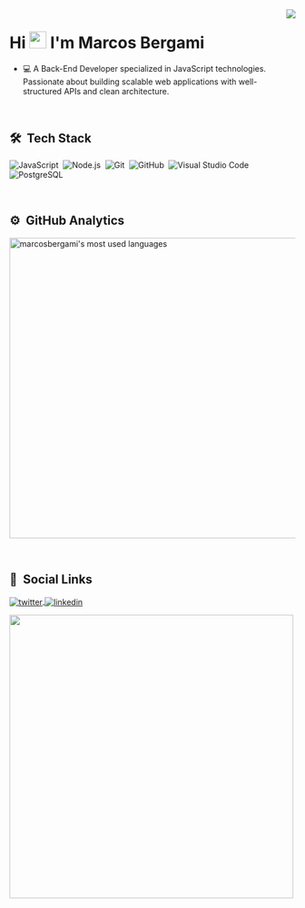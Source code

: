 <img align="right" src="https://github.com/marcosbergami/images-in-readme/blob/main/memoji.png?raw=true"/>
<h1 align="left">Hi <img src="https://raw.githubusercontent.com/kaueMarques/kaueMarques/master/hi.gif" width="30px"> I'm Marcos Bergami</h1>

- 💻 A Back-End Developer specialized in JavaScript technologies. Passionate about building scalable web applications with well-structured APIs and clean architecture.

<br>

## 🛠 &nbsp;Tech Stack

![JavaScript](https://img.shields.io/badge/-JavaScript-05122A?style=flat&logo=javascript)&nbsp;
![Node.js](https://img.shields.io/badge/-Node.js-05122A?style=flat&logo=node.js)&nbsp;
![Git](https://img.shields.io/badge/-Git-05122A?style=flat&logo=git)&nbsp;
![GitHub](https://img.shields.io/badge/-GitHub-05122A?style=flat&logo=github)&nbsp;
![Visual Studio Code](https://img.shields.io/badge/-Visual%20Studio%20Code-05122A?style=flat&logo=visual-studio-code&logoColor=007ACC)&nbsp;
![PostgreSQL](https://img.shields.io/badge/-PostgreSQL-05122A?style=flat&logo=postgresql)&nbsp;

<br>

## ⚙️ &nbsp;GitHub Analytics

<p align="left">
<img width="530em" src="https://github-readme-stats.vercel.app/api/top-langs/?username=marcosbergami&layout=compact&theme=nightowl" alt="marcosbergami's most used languages"/>
</p>

<br>

## 📱 &nbsp;Social Links

<p align="left">
<a href="https://twitter.com/bergami_marcos" target="_blank">
  <img align="center" src="https://img.shields.io/badge/-bergami__marcos-05122A?style=flat&logo=twitter" alt="twitter"/>  
</a>
<a href="https://linkedin.com/in/marcosbergami" target="_blank">
  <img align="center" src="https://img.shields.io/badge/-Marcos%20Bergami-05122A?style=flat&logo=linkedin" alt="linkedin"/>
</a>
</p>

<img width="500em" src="https://github-readme-twitter-gazf.vercel.app/api?id=bergami_marcos&layout=wide&show_reply=off&show_retweet=off" />